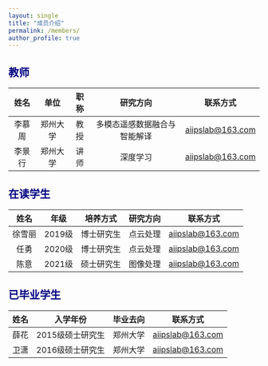 ```yaml
---
layout: single
title: "成员介绍"
permalink: /members/
author_profile: true
---
```


<span style="color: navy">教师</span>
---

| 姓名 | 单位 | 职称 | 研究方向 | 联系方式 |
| :----: | :----: | :----: | :----: | :----: |
| 李慕周 | 郑州大学 | 教授 | 多模态遥感数据融合与智能解译 | aiipslab@163.com |
| 李景行 | 郑州大学 | 讲师 | 深度学习 | aiipslab@163.com |

<span style="color: navy">在读学生</span>
---

| 姓名 | 年级 | 培养方式 | 研究方向 | 联系方式 |
| :----: | :----: | :----: | :----: | :----: |
| 徐雪丽 | 2019级 | 博士研究生 | 点云处理 | aiipslab@163.com |
| 任勇 | 2020级 | 博士研究生 | 点云处理 | aiipslab@163.com |
| 陈意 | 2021级 | 硕士研究生 | 图像处理 | aiipslab@163.com |

<span style="color: navy">已毕业学生</span>
---

| 姓名 | 入学年份 |毕业去向 | 联系方式 |
| :----: | :----: |:----: | :----: |
| 薛花 | 2015级硕士研究生 |郑州大学 | aiipslab@163.com |
| 卫潇 | 2016级硕士研究生 |郑州大学 | aiipslab@163.com |
